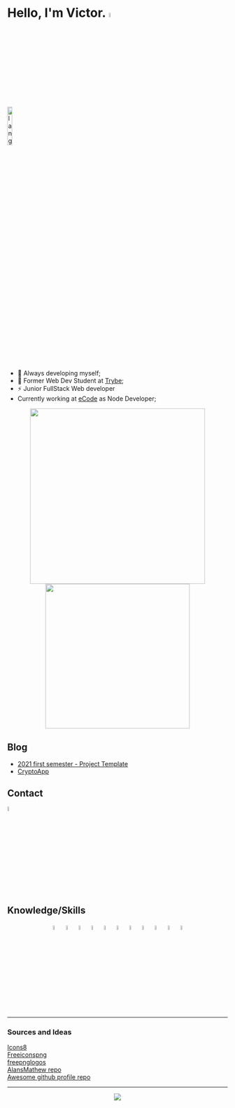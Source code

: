 # Hello, I'm Victor. <img width=5% src="https://media.giphy.com/media/hvRJCLFzcasrR4ia7z/giphy.gif" > 
<p align="left"><img width=15% src="https://github.com/alansmathew/alansmathew/raw/master/lang.gif" alt="lang image here" /></p>

- 🌱 Always developing myself; 
- 🔭 Former Web Dev Student at [Trybe](https://www.betrybe.com/);
- ⚡ Junior FullStack Web developer
- Currently working at [eCode](https://www.agenciaecode.com.br/) as Node Developer;

  
<p align="center">
<img src="https://github-readme-stats.vercel.app/api?username=victor-web-dev&show_icons=true&theme=radical&bg_color=f5f6fa&text_color=e84118&hide_border=true&include_all_commits=true&count_private=true&title_color=192a56&icon_color=273c75" width="400" /> 
<img src="https://github-readme-stats.vercel.app/api/top-langs/?username=victor-web-dev&layout=compact" width="330" />
</p>
  
<!--
**victor-web-dev/victor-web-dev** is a ✨ _special_ ✨ repository because its `README.md` (this file) appears on your GitHub profile.

Here are some ideas to get you started:
 ...
- 👯 I’m looking to collaborate on ...
- 🤔 I’m looking for help with ...
- 💬 Ask me about ...
- 📫 How to reach me: ...
- 😄 Pronouns: ...
- ⚡ Fun fact: ...
-->
  
## Blog
<!-- BLOG-POST-LIST:START -->
<!-- [Github-Pages (in construction)](https://victor-web-dev.github.io/) -->
- [ 2021 first semester - Project Template ](https://victor-web-dev.github.io/Dashboard-Template/)
- [CryptoApp](https://github.com/victor-web-dev/cryptocurrency-app)
<!-- BLOG-POST-LIST:END -->
## Contact
<!-- CONTACT-LIST:START -->
<p>
  <a href="https://www.linkedin.com/in/veofa/" title="Linkedin logo"><img width=5% src="https://www.freeiconspng.com/uploads/linkedin-logo-1.png" width="100" alt="Linkedin Logo" /></a>
</p>
<!-- CONTACT-LIST:END -->

## Knowledge/Skills
  
<p align="center">
<img width=5% title="Git" src="https://img.icons8.com/color/96/000000/git.png"/>
<img width=5% title="Github" src="https://img.icons8.com/color/100/000000/github--v3.png"/>
<img width=5% title="Linux" src="https://img.icons8.com/color/96/000000/linux--v1.png"/>
<img width=5% title="Javascript" src="https://img.icons8.com/color/96/000000/javascript--v1.png"/>
<img width=5% title="HTML" src="https://img.icons8.com/dusk/128/000000/html-5.png" width="100"/>
<img width=5% title="CSS3" src="https://img.icons8.com/dusk/128/000000/css3.png" width="100"/>
<img width=5% title="ReactJs" src="https://img.icons8.com/external-tal-revivo-color-tal-revivo/96/000000/external-react-a-javascript-library-for-building-user-interfaces-logo-color-tal-revivo.png"/>
<img width=5% title="docker" src="https://img.icons8.com/dusk/128/000000/docker.png" width="100"/>
<img width=5% title="NodeJs" src="https://img.icons8.com/color/48/1A1A1A/nodejs.png" width="100"/>
<img width=5% title="Typescript" src="https://img.icons8.com/fluency/144/000000/typescript.png" width="100"/>
<img width=5% title="MySql" src="https://img.icons8.com/fluency/144/000000/mysql-logo.png" width="100"/>

</p>


<hr/> 
  
### Sources and Ideas
<p align="center" color="white">
<div><a href="https://icons8.com/">Icons8</a></div>
<div><a href="https://www.freeiconspng.com/">Freeiconspng</a></div>
<div><a href="https://www.freepnglogos.com/">freepnglogos</a></div>
<div><a href="https://github.com/alansmathew/alansmathew">AlansMathew repo</a></div>
<div><a href="https://github.com/abhisheknaiidu/awesome-github-profile-readme">Awesome github profile repo</a></div>

</p>
  
<hr/>

<p align="center">
<img src="https://visitor-badge.glitch.me/badge?page_id=victor-web-dev.victor-web-dev" />
</p>
